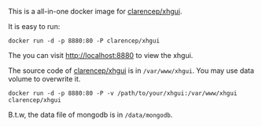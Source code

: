 This is a all-in-one docker image for [clarencep/xhgui](https://github.com/clarencep/xhgui). 

It is easy to run:
```
docker run -d -p 8880:80 -P clarencep/xhgui
```

The you can visit <http://localhost:8880> to view the xhgui.

The source code of [clarencep/xhgui](https://github.com/clarencep/xhgui) is in `/var/www/xhgui`. You may use data volume to overwrite it.
```
docker run -d -p 8880:80 -P -v /path/to/your/xhgui:/var/www/xhgui clarencep/xhgui
```
B.t.w, the data file of mongodb is in `/data/mongodb`.

